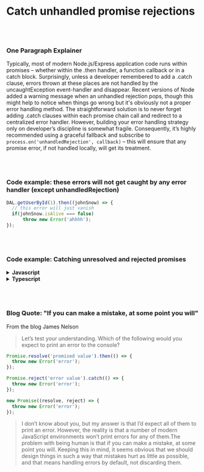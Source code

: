 # Catch unhandled promise rejections

<br/><br/>

### One Paragraph Explainer

Typically, most of modern Node.js/Express application code runs within promises – whether within the .then handler, a function callback or in a catch block. Surprisingly, unless a developer remembered to add a .catch clause, errors thrown at these places are not handled by the uncaughtException event-handler and disappear.  Recent versions of Node added a warning message when an unhandled rejection pops, though this might help to notice when things go wrong but it's obviously not a proper error handling method. The straightforward solution is to never forget adding .catch clauses within each promise chain call and redirect to a centralized error handler. However, building your error handling strategy only on developer’s discipline is somewhat fragile. Consequently, it’s highly recommended using a graceful fallback and subscribe to `process.on('unhandledRejection', callback)` – this will ensure that any promise error, if not handled locally, will get its treatment.

<br/><br/>

### Code example: these errors will not get caught by any error handler (except unhandledRejection)

```javascript
DAL.getUserById(1).then((johnSnow) => {
  // this error will just vanish
  if(johnSnow.isAlive === false)
      throw new Error('ahhhh');
});
```

<br/><br/>

### Code example: Catching unresolved and rejected promises

<details>
<summary><strong>Javascript</strong></summary>

```javascript
process.on('unhandledRejection', (reason, p) => {
  // I just caught an unhandled promise rejection,
  // since we already have fallback handler for unhandled errors (see below),
  // let throw and let them handle that
  throw reason;
});

process.on('uncaughtException', (error) => {
  // I just received an error that was never handled, time to handle it and then decide whether a restart is needed
  errorManagement.handler.handleError(error);
  if (!errorManagement.handler.isTrustedError(error))
    process.exit(1);
});
```
</details>

<details>
<summary><strong>Typescript</strong></summary>

```typescript
process.on('unhandledRejection', (reason: string, p: Promise<any>) => {
  // I just caught an unhandled promise rejection,
  // since we already have fallback handler for unhandled errors (see below),
  // let throw and let them handle that
  throw reason;
});

process.on('uncaughtException', (error: Error) => {
  // I just received an error that was never handled, time to handle it and then decide whether a restart is needed
  errorManagement.handler.handleError(error);
  if (!errorManagement.handler.isTrustedError(error))
    process.exit(1);
});
```
</details>

<br/><br/>

### Blog Quote: "If you can make a mistake, at some point you will"

 From the blog James Nelson

 > Let’s test your understanding. Which of the following would you expect to print an error to the console?

```javascript
Promise.resolve('promised value').then(() => {
  throw new Error('error');
});

Promise.reject('error value').catch(() => {
  throw new Error('error');
});

new Promise((resolve, reject) => {
  throw new Error('error');
});
```

> I don’t know about you, but my answer is that I’d expect all of them to print an error. However, the reality is that a number of modern JavaScript environments won’t print errors for any of them.The problem with being human is that if you can make a mistake, at some point you will. Keeping this in mind, it seems obvious that we should design things in such a way that mistakes hurt as little as possible, and that means handling errors by default, not discarding them.
